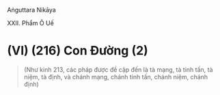 Aṅguttara Nikāya

XXII. Phẩm Ô Uế

# (VI) (216) Con Ðường (2)

> (Như kinh 213, các pháp được đề cập đến là tà mạng, tà tinh tấn, tà niệm, tà định, và chánh mạng, chánh tinh tấn, chánh niệm, chánh định)

